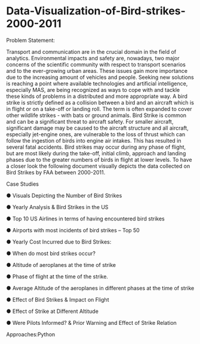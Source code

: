 # Data-Visualization-of-Bird-strikes-2000-2011
Problem Statement:

Transport and communication are in the crucial domain in the field of analytics. Environmental impacts and safety are, nowadays, two major concerns of the scientific community with respect to transport scenarios and to the ever-growing urban areas. These issues gain more importance due to the increasing amount of vehicles and people. Seeking new solutions is reaching a point where available technologies and artificial intelligence, especially MAS, are being recognized as ways to cope with and tackle these kinds of problems in a distributed and more appropriate way. A bird strike is strictly defined as a collision between a bird and an aircraft which is in flight or on a take-off or landing roll. The term is often expanded to cover other wildlife strikes - with bats or ground animals. Bird Strike is common and can be a significant threat to aircraft safety. For smaller aircraft, significant damage may be caused to the aircraft structure and all aircraft, especially jet-engine ones, are vulnerable to the loss of thrust which can follow the ingestion of birds into engine air intakes. This has resulted in several fatal accidents. Bird strikes may occur during any phase of flight, but are most likely during the take-off, initial climb, approach and landing phases due to the greater numbers of birds in flight at lower levels. To have a closer look the following document visually depicts the data collected on Bird Strikes by FAA between 2000-2011.

Case Studies

● Visuals Depicting the Number of Bird Strikes 

● Yearly Analysis & Bird Strikes in the US 

● Top 10 US Airlines in terms of having encountered bird strikes 

● Airports with most incidents of bird strikes – Top 50 

● Yearly Cost Incurred due to Bird Strikes: 

● When do most bird strikes occur? 

● Altitude of aeroplanes at the time of strike 

● Phase of flight at the time of the strike. 

● Average Altitude of the aeroplanes in different phases at the time of strike 

● Effect of Bird Strikes & Impact on Flight 

● Effect of Strike at Different Altitude 

● Were Pilots Informed? & Prior Warning and Effect of Strike Relation

Approaches:Python
